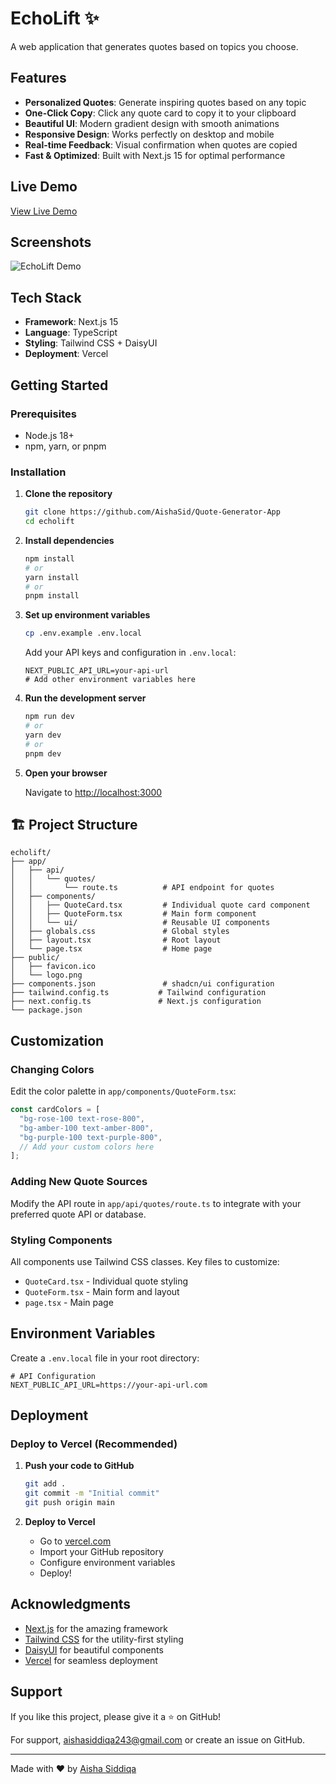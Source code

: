 # EchoLift ✨

A web application that generates quotes based on topics you choose. 

##  Features

- **Personalized Quotes**: Generate inspiring quotes based on any topic
- **One-Click Copy**: Click any quote card to copy it to your clipboard
- **Beautiful UI**: Modern gradient design with smooth animations
- **Responsive Design**: Works perfectly on desktop and mobile
- **Real-time Feedback**: Visual confirmation when quotes are copied
- **Fast & Optimized**: Built with Next.js 15 for optimal performance

##  Live Demo

 [View Live Demo](https://quote-generator-app-beryl.vercel.app/)

##  Screenshots

![EchoLift Demo](https://via.placeholder.com/800x400/4F46E5/FFFFFF?text=EchoLift+Demo)

##  Tech Stack

- **Framework**: Next.js 15
- **Language**: TypeScript
- **Styling**: Tailwind CSS + DaisyUI
- **Deployment**: Vercel

##  Getting Started

### Prerequisites

- Node.js 18+ 
- npm, yarn, or pnpm

### Installation

1. **Clone the repository**
   ```bash
   git clone https://github.com/AishaSid/Quote-Generator-App
   cd echolift
   ```

2. **Install dependencies**
   ```bash
   npm install
   # or
   yarn install
   # or
   pnpm install
   ```

3. **Set up environment variables**
   ```bash
   cp .env.example .env.local
   ```
   
   Add your API keys and configuration in `.env.local`:
   ```env
   NEXT_PUBLIC_API_URL=your-api-url
   # Add other environment variables here
   ```

4. **Run the development server**
   ```bash
   npm run dev
   # or
   yarn dev
   # or
   pnpm dev
   ```

5. **Open your browser**
   
   Navigate to [http://localhost:3000](http://localhost:3000)

## 🏗️ Project Structure

```
echolift/
├── app/
│   ├── api/
│   │   └── quotes/
│   │       └── route.ts          # API endpoint for quotes
│   ├── components/
│   │   ├── QuoteCard.tsx         # Individual quote card component
│   │   ├── QuoteForm.tsx         # Main form component
│   │   └── ui/                   # Reusable UI components
│   ├── globals.css               # Global styles
│   ├── layout.tsx                # Root layout
│   └── page.tsx                  # Home page
├── public/
│   ├── favicon.ico
│   └── logo.png
├── components.json               # shadcn/ui configuration
├── tailwind.config.ts           # Tailwind configuration
├── next.config.ts               # Next.js configuration
└── package.json
```

##  Customization

### Changing Colors

Edit the color palette in `app/components/QuoteForm.tsx`:

```typescript
const cardColors = [
  "bg-rose-100 text-rose-800",
  "bg-amber-100 text-amber-800",
  "bg-purple-100 text-purple-800",
  // Add your custom colors here
];
```

### Adding New Quote Sources

Modify the API route in `app/api/quotes/route.ts` to integrate with your preferred quote API or database.

### Styling Components

All components use Tailwind CSS classes. Key files to customize:
- `QuoteCard.tsx` - Individual quote styling
- `QuoteForm.tsx` - Main form and layout
- `page.tsx` - Main page

## Environment Variables

Create a `.env.local` file in your root directory:

```env
# API Configuration
NEXT_PUBLIC_API_URL=https://your-api-url.com
```

##  Deployment

### Deploy to Vercel (Recommended)

1. **Push your code to GitHub**
   ```bash
   git add .
   git commit -m "Initial commit"
   git push origin main
   ```

2. **Deploy to Vercel**
   - Go to [vercel.com](https://vercel.com)
   - Import your GitHub repository
   - Configure environment variables
   - Deploy!


## Acknowledgments

- [Next.js](https://nextjs.org/) for the amazing framework
- [Tailwind CSS](https://tailwindcss.com/) for the utility-first styling
- [DaisyUI](https://daisyui.com/) for beautiful components
- [Vercel](https://vercel.com/) for seamless deployment

## Support

If you like this project, please give it a ⭐ on GitHub!

For support, aishasiddiqa243@gmail.com or create an issue on GitHub.

---

Made with ❤️ by [Aisha Siddiqa](https://github.com/AishaSid)